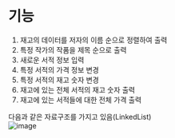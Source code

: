 # 기능
1. 재고의 데이터를 저자의 이름 순으로 정렬하여 출력
2. 특정 작가의 작품을 제목 순으로 출력
3. 새로운 서적 정보 입력
4. 특정 서적의 가격 정보 변경
5. 특정 서적의 재고 숫자 변경
6. 재고에 있는 전체 서적의 재고 숫자 출력
7. 재고에 있는 서적들에 대한 전체 가격 출력

다음과 같은 자료구조를 가지고 있음(LinkedList)  
![image](https://user-images.githubusercontent.com/86957779/169465694-48de1729-01d9-4c9f-a730-0e6965aca0b7.png)

